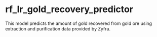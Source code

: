 # rf_lr_gold_recovery_predictor
This model predicts the amount of gold recovered from gold ore using extraction and purification data provided by Zyfra.
